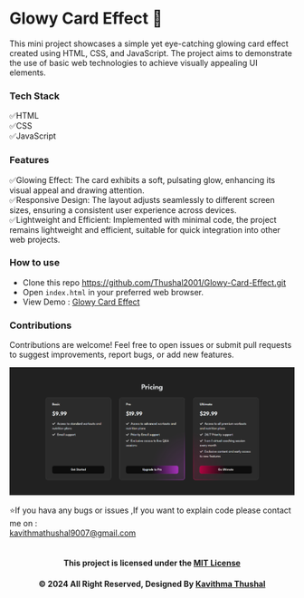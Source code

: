 # Glowy Card Effect 💫

This mini project showcases a simple yet eye-catching glowing card effect created using HTML, CSS, and JavaScript. The
project aims to demonstrate the use of basic web technologies to achieve visually appealing UI elements.

### Tech Stack

✅HTML</br>
✅CSS</br>
✅JavaScript</br>

### Features

✅Glowing Effect: The card exhibits a soft, pulsating glow, enhancing its visual appeal and drawing attention.</br>
✅Responsive Design: The layout adjusts seamlessly to different screen sizes, ensuring a consistent user experience
across devices.</br>
✅Lightweight and Efficient: Implemented with minimal code, the project remains lightweight and efficient, suitable for
quick integration into other web projects.</br>

### How to use

* Clone this repo https://github.com/Thushal2001/Glowy-Card-Effect.git
* Open `index.html` in your preferred web browser.
* View Demo : [Glowy Card Effect](https://thushal2001.github.io/Glowy-Card-Effect/)

### Contributions

Contributions are welcome! Feel free to open issues or submit pull requests to suggest improvements, report bugs, or add
new features.

<img src="img/Glowy-Card-Effect.png">

⭐️If you hava any bugs or issues ,If you want to explain code please contact me on :<br/>
[kavithmathushal9007@gmail.com](https://www.kavithmathushal9007@gmail.com)<br/><br/>

<div align="center">

#### This project is licensed under the [MIT License](LICENSE)

#### © 2024 All Right Reserved, Designed By [Kavithma Thushal](https://github.com/Thushal2001)

</div>